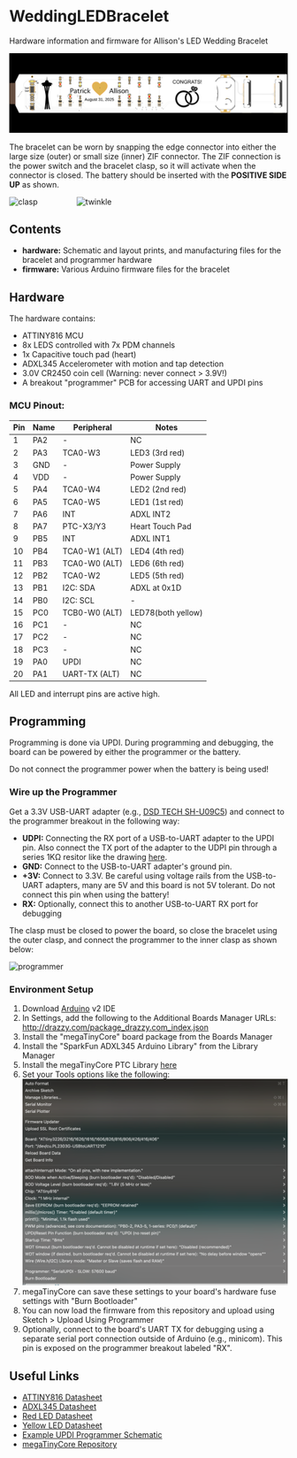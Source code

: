 # WeddingLEDBracelet
Hardware information and firmware for Allison's LED Wedding Bracelet

![PCB](images/PCB.png)

The bracelet can be worn by snapping the edge connector into either the large size (outer) or small size (inner) ZIF connector. The ZIF connection is the power switch and the bracelet clasp, so it will activate when the connector is closed. The battery should be inserted with the **POSITIVE SIDE UP** as shown.

<img src="images/clasp.png" alt="clasp" width="300">&nbsp;&nbsp;&nbsp;&nbsp;&nbsp;&nbsp;&nbsp;&nbsp;&nbsp;&nbsp;&nbsp;&nbsp;&nbsp;&nbsp;&nbsp;&nbsp;&nbsp;&nbsp;<img src="images/twinkle.gif" alt="twinkle" width="300">

## Contents

* **hardware:** Schematic and layout prints, and manufacturing files for the bracelet and programmer hardware
* **firmware:** Various Arduino firmware files for the bracelet


## Hardware

The hardware contains:

* ATTINY816 MCU
* 8x LEDS controlled with 7x PDM channels
* 1x Capacitive touch pad (heart)
* ADXL345 Accelerometer with motion and tap detection
* 3.0V CR2450 coin cell (Warning: never connect > 3.9V!)
* A breakout "programmer" PCB for accessing UART and UPDI pins

### MCU Pinout:

| Pin | Name | Peripheral       | Notes              |
|-----|------|------------------|--------------------|
| 1   | PA2  | -                | NC                 |
| 2   | PA3  | TCA0-W3          | LED3 (3rd red)     |
| 3   | GND  | -                | Power Supply       |
| 4   | VDD  | -                | Power Supply       |
| 5   | PA4  | TCA0-W4          | LED2 (2nd red)     |
| 6   | PA5  | TCA0-W5          | LED1 (1st red)     |
| 7   | PA6  | INT              | ADXL INT2          |
| 8   | PA7  | PTC-X3/Y3        | Heart Touch Pad    |
| 9   | PB5  | INT              | ADXL INT1          |
| 10  | PB4  | TCA0-W1 (ALT)    | LED4 (4th red)     |
| 11  | PB3  | TCA0-W0 (ALT)    | LED6 (6th red)     |
| 12  | PB2  | TCA0-W2          | LED5 (5th red)     |
| 13  | PB1  | I2C: SDA         | ADXL at 0x1D       |
| 14  | PB0  | I2C: SCL         | -                  |
| 15  | PC0  | TCB0-W0 (ALT)    | LED78(both yellow) |
| 16  | PC1  | -                | NC                 |
| 17  | PC2  | -                | NC                 |
| 18  | PC3  | -                | NC                 |
| 19  | PA0  | UPDI             | NC                 |
| 20  | PA1  | UART-TX (ALT)    | NC                 |

All LED and interrupt pins are active high.


## Programming
Programming is done via UPDI. During programming and debugging, the board can be powered by either the programmer or the battery. 

Do not connect the programmer power when the battery is being used! 

### Wire up the Programmer
Get a 3.3V USB-UART adapter (e.g., [DSD TECH SH-U09C5](https://a.co/d/dYEtSY1)) and connect to the programmer breakout in the following way:

* **UDPI:** Connecting the RX port of a USB-to-UART adapter to the UPDI pin. Also connect the TX port of the adapter to the UDPI pin through a series 1KΩ resitor like the drawing [here](https://github.com/mraardvark/pyupdi/blob/master/README.md).
* **GND:** Connect to the USB-to-UART adapter's ground pin.
* **+3V:** Connect to 3.3V. Be careful using voltage rails from the USB-to-UART adapters, many are 5V and this board is not 5V tolerant. Do not connect this pin when using the battery!
* **RX:** Optionally, connect this to another USB-to-UART RX port for debugging

The clasp must be closed to power the board, so close the bracelet using the outer clasp, and connect the programmer to the inner clasp as shown below:

<img src="images/programmer.png" alt="programmer" width="400">

### Environment Setup
1. Download [Arduino](https://www.arduino.cc/en/software/) v2 IDE
1. In Settings, add the following to the Additional Boards Manager URLs: http://drazzy.com/package_drazzy.com_index.json
1. Install the "megaTinyCore" board package from the Boards Manager
1. Install the "SparkFun ADXL345 Arduino Library" from the Library Manager
1. Install the megaTinyCore PTC Library [here](https://github.com/SpenceKonde/megaTinyCore/tree/master/megaavr/libraries/PTC)
1. Set your Tools options like the following: <br /><img src="images/boardsettings.png" alt="Board Settings" width="500">
1. megaTinyCore can save these settings to your board's hardware fuse settings with "Burn Bootloader"
1. You can now load the firmware from this repository and upload using Sketch > Upload Using Programmer
1. Optionally, connect to the board's UART TX for debugging using a separate serial port connection outside of Arduino (e.g., minicom). This pin is exposed on the programmer breakout labeled "RX". 



## Useful Links
- [ATTINY816 Datasheet](https://ww1.microchip.com/downloads/aemDocuments/documents/MCU08/ProductDocuments/DataSheets/ATtiny417-814-816-817-DataSheet-DS40002288A.pdf)  
- [ADXL345 Datasheet](https://www.analog.com/media/en/technical-documentation/data-sheets/adxl345.pdf)  
- [Red LED Datasheet](https://www.lcsc.com/product-detail/C7371909.html)
- [Yellow LED Datasheet](https://www.lcsc.com/product-detail/C7371908.html)
- [Example UPDI Programmer Schematic](https://learn.adafruit.com/assets/127237)  
- [megaTinyCore Repository](https://github.com/SpenceKonde/megaTinyCore/tree/master)  



